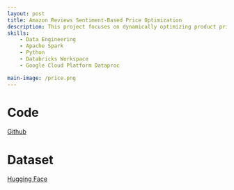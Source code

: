 ```yaml
---
layout: post
title: Amazon Reviews Sentiment-Based Price Optimization
description: This project focuses on dynamically optimizing product prices based on sentiment analysis of customer reviews. The model combines sentiment analysis with reinforcement learning to adjust prices in a way that maximizes revenue while maintaining customer satisfaction.
skills:
    - Data Engineering
    - Apache Spark
    - Python
    - Databricks Workspace
    - Google Cloud Platform Dataproc

main-image: /price.png
---
```


# Code

[Github](https://github.com/rahul240699/Amazon-reviews-sentiment-based-price-optimization)

# Dataset

[Hugging Face](https://huggingface.co/datasets/McAuley-Lab/Amazon-Reviews-2023)
